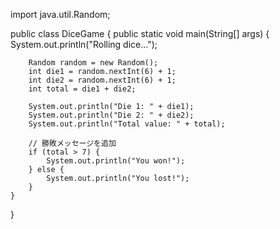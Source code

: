 import java.util.Random;

public class DiceGame {
    public static void main(String[] args) {
        System.out.println("Rolling dice...");

        Random random = new Random();
        int die1 = random.nextInt(6) + 1;
        int die2 = random.nextInt(6) + 1;
        int total = die1 + die2;

        System.out.println("Die 1: " + die1);
        System.out.println("Die 2: " + die2);
        System.out.println("Total value: " + total);

        // 勝敗メッセージを追加
        if (total > 7) {
            System.out.println("You won!");
        } else {
            System.out.println("You lost!");
        }
    }
}
